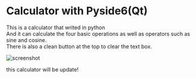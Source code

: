 # Calculator with Pyside6(Qt)
This is a calculator that writed in python <br />
And it can calculate the four basic operations as well as operators such as sine and cosine.<br /> 
There is also a clean button at the top to clear the text box.

![screenshot](https://postimg.cc/mhDRvnkh)

this calculator will be update!
